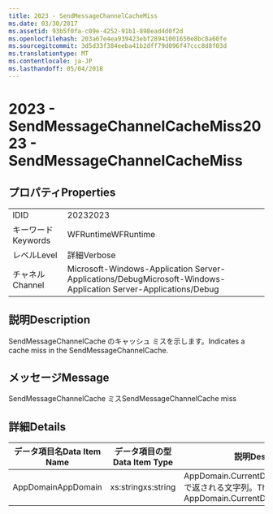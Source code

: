 ```yaml
---
title: 2023 - SendMessageChannelCacheMiss
ms.date: 03/30/2017
ms.assetid: 93b5f0fa-c09e-4252-91b1-898ead4d0f2d
ms.openlocfilehash: 203a67e4ea939423ebf28941001650e8bc8a60fe
ms.sourcegitcommit: 3d5d33f384eeba41b2dff79d096f47ccc8d8f03d
ms.translationtype: MT
ms.contentlocale: ja-JP
ms.lasthandoff: 05/04/2018
---
```

# <a name="2023---sendmessagechannelcachemiss"></a><span data-ttu-id="aa877-102">2023 - SendMessageChannelCacheMiss</span><span class="sxs-lookup"><span data-stu-id="aa877-102">2023 - SendMessageChannelCacheMiss</span></span>
## <a name="properties"></a><span data-ttu-id="aa877-103">プロパティ</span><span class="sxs-lookup"><span data-stu-id="aa877-103">Properties</span></span>  
  
|||  
|-|-|  
|<span data-ttu-id="aa877-104">ID</span><span class="sxs-lookup"><span data-stu-id="aa877-104">ID</span></span>|<span data-ttu-id="aa877-105">2023</span><span class="sxs-lookup"><span data-stu-id="aa877-105">2023</span></span>|  
|<span data-ttu-id="aa877-106">キーワード</span><span class="sxs-lookup"><span data-stu-id="aa877-106">Keywords</span></span>|<span data-ttu-id="aa877-107">WFRuntime</span><span class="sxs-lookup"><span data-stu-id="aa877-107">WFRuntime</span></span>|  
|<span data-ttu-id="aa877-108">レベル</span><span class="sxs-lookup"><span data-stu-id="aa877-108">Level</span></span>|<span data-ttu-id="aa877-109">詳細</span><span class="sxs-lookup"><span data-stu-id="aa877-109">Verbose</span></span>|  
|<span data-ttu-id="aa877-110">チャネル</span><span class="sxs-lookup"><span data-stu-id="aa877-110">Channel</span></span>|<span data-ttu-id="aa877-111">Microsoft-Windows-Application Server-Applications/Debug</span><span class="sxs-lookup"><span data-stu-id="aa877-111">Microsoft-Windows-Application Server-Applications/Debug</span></span>|  
  
## <a name="description"></a><span data-ttu-id="aa877-112">説明</span><span class="sxs-lookup"><span data-stu-id="aa877-112">Description</span></span>  
 <span data-ttu-id="aa877-113">SendMessageChannelCache のキャッシュ ミスを示します。</span><span class="sxs-lookup"><span data-stu-id="aa877-113">Indicates a cache miss in the SendMessageChannelCache.</span></span>  
  
## <a name="message"></a><span data-ttu-id="aa877-114">メッセージ</span><span class="sxs-lookup"><span data-stu-id="aa877-114">Message</span></span>  
 <span data-ttu-id="aa877-115">SendMessageChannelCache ミス</span><span class="sxs-lookup"><span data-stu-id="aa877-115">SendMessageChannelCache miss</span></span>  
  
## <a name="details"></a><span data-ttu-id="aa877-116">詳細</span><span class="sxs-lookup"><span data-stu-id="aa877-116">Details</span></span>  
  
|<span data-ttu-id="aa877-117">データ項目名</span><span class="sxs-lookup"><span data-stu-id="aa877-117">Data Item Name</span></span>|<span data-ttu-id="aa877-118">データ項目の型</span><span class="sxs-lookup"><span data-stu-id="aa877-118">Data Item Type</span></span>|<span data-ttu-id="aa877-119">説明</span><span class="sxs-lookup"><span data-stu-id="aa877-119">Description</span></span>|  
|--------------------|--------------------|-----------------|  
|<span data-ttu-id="aa877-120">AppDomain</span><span class="sxs-lookup"><span data-stu-id="aa877-120">AppDomain</span></span>|<span data-ttu-id="aa877-121">xs:string</span><span class="sxs-lookup"><span data-stu-id="aa877-121">xs:string</span></span>|<span data-ttu-id="aa877-122">AppDomain.CurrentDomain.FriendlyName で返される文字列。</span><span class="sxs-lookup"><span data-stu-id="aa877-122">The string returned by AppDomain.CurrentDomain.FriendlyName.</span></span>|
